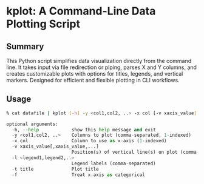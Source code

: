 # **kplot**: A Command-Line Data Plotting Script


## Summary
This Python script simplifies data visualization directly from the command line. It takes input via file redirection or piping, parses X and Y columns, and creates customizable plots with options for titles, legends, and vertical markers. Designed for efficient and flexible plotting in CLI workflows.

## Usage
```bash
% cat datafile | kplot [-h] -y <col1,col2, ..> -x col [-v xaxis_value[,xaxis_value,...]] [-l <legend1,legend2,..>] [-t title] [-f]
```
```python
optional arguments:
  -h, --help            show this help message and exit
  -y <col1,col2, ..>    Columns to plot (comma-separated, 1-indexed)
  -x col                Column to use as x-axis (1-indexed)
  -v xaxis_value[,xaxis_value,...]
                        Position(s) of vertical line(s) on plot (comma-separated)
  -l <legend1,legend2,..>
                        Legend labels (comma-separated)
  -t title              Plot title
  -f                    Treat x-axis as categorical
```
